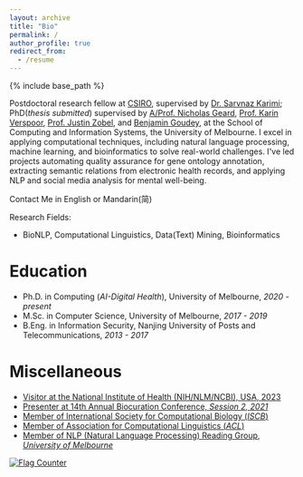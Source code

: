 ```yaml
---
layout: archive
title: "Bio"
permalink: /
author_profile: true
redirect_from:
  - /resume
---
```


{% include base_path %}

Postdoctoral research fellow at [CSIRO](https://www.csiro.au), supervised by [Dr. Sarvnaz Karimi](https://people.csiro.au/K/S/Sarvnaz-Karimi); PhD(*thesis submitted*) supervised by [A/Prof. Nicholas Geard](https://sites.google.com/site/nicgeard), [Prof. Karin Verspoor](https://scholar.google.com/citations?hl=en&user=dUxHnbcAAAAJ), [Prof. Justin Zobel](https://scholar.google.com/citations?user=uEHvqE8AAAAJ&hl=en), and [Benjamin Goudey](https://scholar.google.com.au/citations?user=OiHpCBoAAAAJ&hl=en), at the School of Computing and Information Systems, the University of Melbourne. I excel in applying computational techniques, including natural language processing, machine learning, and bioinformatics to solve real-world challenges. I've led projects automating quality assurance for gene ontology annotation, extracting semantic relations from electronic health records, and applying NLP and social media analysis for mental well-being.

Contact Me in
English or Mandarin(简)

Research Fields:
* BioNLP, Computational Linguistics, Data(Text) Mining, Bioinformatics

Education
======
* Ph.D. in Computing (*AI-Digital Health*), University of Melbourne, *2020 - present*
* M.Sc. in Computer Science, University of Melbourne, *2017 - 2019*
* B.Eng. in Information Security, Nanjing University of Posts and Telecommunications, *2013 - 2017*
  
Miscellaneous
======
* [Visitor at the National Institute of Health (NIH/NLM/NCBI), USA, 2023](https://www.ncbi.nlm.nih.gov/research/bionlp/)
* [Presenter at 14th Annual Biocuration Conference, *Session 2, 2021*](https://www.biocuration.org/14th-annual-biocuration-conference-virtual/)
* [Member of International Society for Computational Biology (*ISCB*)](https://www.iscb.org/index.php)
* [Member of Association for Computational Linguistics (*ACL*)](https://www.aclweb.org/portal/)
* [Member of NLP (Natural Language Processing) Reading Group, *University of Melbourne*](https://cis.unimelb.edu.au/research/artificial-intelligence/research/Natural-Language-Processing)

<a href="https://info.flagcounter.com/2o8I"><img src="https://s01.flagcounter.com/count/2o8I/bg_FFFFFF/txt_000000/border_FFFFFF/columns_5/maxflags_12/viewers_Hits/labels_0/pageviews_1/flags_0/percent_0/" alt="Flag Counter" border="0"></a>

